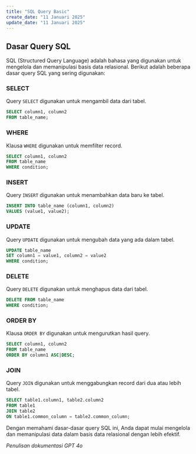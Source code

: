 ```yaml
---
title: "SQL Query Basic"
create_date: "11 Januari 2025"
update_date: "11 Januari 2025"
---
```


## Dasar Query SQL

SQL (Structured Query Language) adalah bahasa yang digunakan untuk mengelola dan memanipulasi basis data relasional. Berikut adalah beberapa dasar query SQL yang sering digunakan:

### SELECT
Query `SELECT` digunakan untuk mengambil data dari tabel.
```sql
SELECT column1, column2
FROM table_name;
```

### WHERE
Klausa `WHERE` digunakan untuk memfilter record.
```sql
SELECT column1, column2
FROM table_name
WHERE condition;
```

### INSERT
Query `INSERT` digunakan untuk menambahkan data baru ke tabel.
```sql
INSERT INTO table_name (column1, column2)
VALUES (value1, value2);
```

### UPDATE
Query `UPDATE` digunakan untuk mengubah data yang ada dalam tabel.
```sql
UPDATE table_name
SET column1 = value1, column2 = value2
WHERE condition;
```

### DELETE
Query `DELETE` digunakan untuk menghapus data dari tabel.
```sql
DELETE FROM table_name
WHERE condition;
```

### ORDER BY
Klausa `ORDER BY` digunakan untuk mengurutkan hasil query.
```sql
SELECT column1, column2
FROM table_name
ORDER BY column1 ASC|DESC;
```

### JOIN
Query `JOIN` digunakan untuk menggabungkan record dari dua atau lebih tabel.
```sql
SELECT table1.column1, table2.column2
FROM table1
JOIN table2
ON table1.common_column = table2.common_column;
```

Dengan memahami dasar-dasar query SQL ini, Anda dapat mulai mengelola dan memanipulasi data dalam basis data relasional dengan lebih efektif.

*Penulisan dokumentasi GPT 4o*